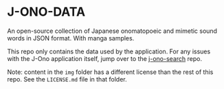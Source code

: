 # J-ONO-DATA

An open-source collection of Japanese onomatopoeic and mimetic sound words in JSON format. With manga samples. 

This repo only contains the data used by the application. For any issues with the J-Ono application itself, jump over to the [j-ono-search](https://github.com/ObakeConstructs/j-ono-search) repo.

Note: content in the `img` folder has a different license than the rest of this repo.  See the `LICENSE.md` file in that folder.
